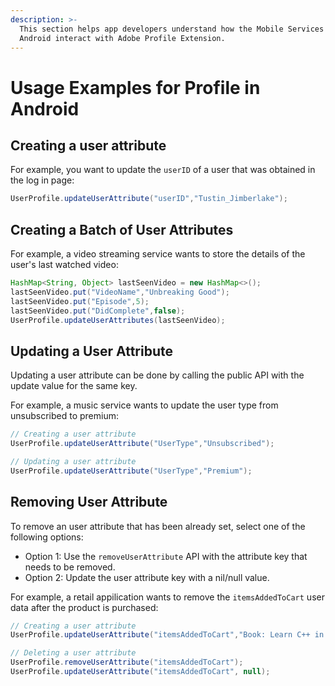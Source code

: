 ```yaml
---
description: >-
  This section helps app developers understand how the Mobile Services SDKs for
  Android interact with Adobe Profile Extension.
---
```


# Usage Examples for Profile in Android

## Creating a user attribute

For example, you want to update the ```userID``` of a user that was obtained in the log in page:

```java
UserProfile.updateUserAttribute("userID","Tustin_Jimberlake");
```

## Creating a Batch of User Attributes

For example, a video streaming service wants to store the details of the user's last watched video:

```java
HashMap<String, Object> lastSeenVideo = new HashMap<>();
lastSeenVideo.put("VideoName","Unbreaking Good");
lastSeenVideo.put("Episode",5);
lastSeenVideo.put("DidComplete",false); 
UserProfile.updateUserAttributes(lastSeenVideo);
```

## Updating a User Attribute

Updating a user attribute can be done by calling the public API with the update value for the same key.

For example, a music service wants to update the user type from unsubscribed to premium:

```java
// Creating a user attribute
UserProfile.updateUserAttribute("UserType","Unsubscribed"); 

// Updating a user attribute
UserProfile.updateUserAttribute("UserType","Premium");
```

## Removing User Attribute

To remove an user attribute that has been already set, select one of the following options:

* Option 1: Use the `removeUserAttribute` API with the attribute key that needs to be removed. 
* Option 2: Update the user attribute key with a nil/null value. 

For example, a retail appilication wants to remove the `itemsAddedToCart` user data after the product is purchased:

```java
// Creating a user attribute
UserProfile.updateUserAttribute("itemsAddedToCart","Book: Learn C++ in 5 days");

// Deleting a user attribute
UserProfile.removeUserAttribute("itemsAddedToCart");
UserProfile.updateUserAttribute("itemsAddedToCart", null);
```

